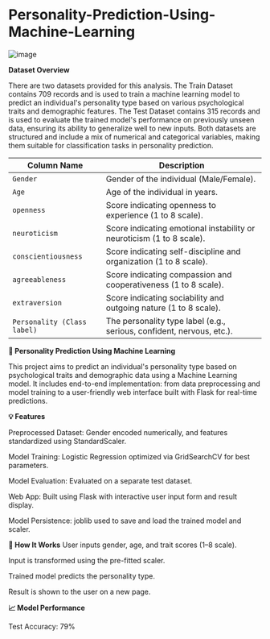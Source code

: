 # Personality-Prediction-Using-Machine-Learning

![image](https://github.com/user-attachments/assets/3555911e-291f-44e7-868c-701d4c116489)

**Dataset Overview**

There are two datasets provided for this analysis. The Train Dataset contains 709 records and is used to train a machine learning model to predict an individual's personality type based on various psychological traits and demographic features. The Test Dataset contains 315 records and is used to evaluate the trained model's performance on previously unseen data, ensuring its ability to generalize well to new inputs. Both datasets are structured and include a mix of numerical and categorical variables, making them suitable for classification tasks in personality prediction.

| Column Name                 | Description                                                           |
| --------------------------- | --------------------------------------------------------------------- |
| `Gender`                    | Gender of the individual (Male/Female).                               |
| `Age`                       | Age of the individual in years.                                       |
| `openness`                  | Score indicating openness to experience (1 to 8 scale).               |
| `neuroticism`               | Score indicating emotional instability or neuroticism (1 to 8 scale). |
| `conscientiousness`         | Score indicating self-discipline and organization (1 to 8 scale).     |
| `agreeableness`             | Score indicating compassion and cooperativeness (1 to 8 scale).       |
| `extraversion`              | Score indicating sociability and outgoing nature (1 to 8 scale).      |
| `Personality (Class label)` | The personality type label (e.g., serious, confident, nervous, etc.). |


**🧠 Personality Prediction Using Machine Learning**

This project aims to predict an individual's personality type based on psychological traits and demographic data using a Machine Learning model. It includes end-to-end implementation: from data preprocessing and model training to a user-friendly web interface built with Flask for real-time predictions.

**💡 Features**

Preprocessed Dataset: Gender encoded numerically, and features standardized using StandardScaler.

Model Training: Logistic Regression optimized via GridSearchCV for best parameters.

Model Evaluation: Evaluated on a separate test dataset.

Web App: Built using Flask with interactive user input form and result display.

Model Persistence: joblib used to save and load the trained model and scaler.

**🚀 How It Works**
User inputs gender, age, and trait scores (1–8 scale).

Input is transformed using the pre-fitted scaler.

Trained model predicts the personality type.

Result is shown to the user on a new page.

**📈 Model Performance**

Test Accuracy: 79%
